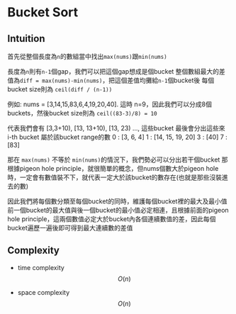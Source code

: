 # Bucket Sort

## Intuition

首先從整個長度為`n`的數組當中找出`max(nums)`跟`min(nums)`

長度為`n`則有`n-1`個gap，我們可以把這個gap想成是個bucket
整個數組最大的差值為`diff = max(nums)-min(nums)`，把這個差值均攤給`n-1`個bucket後
每個bucket size則為 `ceil(diff / (n-1))`

例如: nums = [3,14,15,83,6,4,19,20,40]. 
這時 n=9，因此我們可以分成8個buckets，然後bucket size則為 `ceil((83-3)/8) = 10`

代表我們會有 [3,3+10), [13, 13+10), [13, 23) ..., 這些bucket
最後會分出這些來
i-th bucket     屬於該bucket range的數
  0           : [3, 6, 4]
  1           : [14, 15, 19, 20]
  3           : [40]
  7           : [83]

那在 `max(nums)` 不等於 `min(nums)`的情況下，我們勢必可以分出若干個bucket
那根據pigeon hole principle，就很簡單的概念，但nums個數大於pigeon hole時，一定會有數值裝不下，就代表一定大於該bucket的數存在(也就是那些沒裝進去的數)

因此我們將每個數分類至每個bucket的同時，維護每個bucket裡的最大及最小值
前一個bucket的最大值與後一個bucket的最小值必定相連，且根據前面的pigeon hole principle，這兩個數值必定大於bucket內各個連續數值的差，因此每個bucket遍歷一遍後即可得到最大連續數的差值

## Complexity

- time complexity
$$O(n)$$

- space complexity
$$O(n)$$